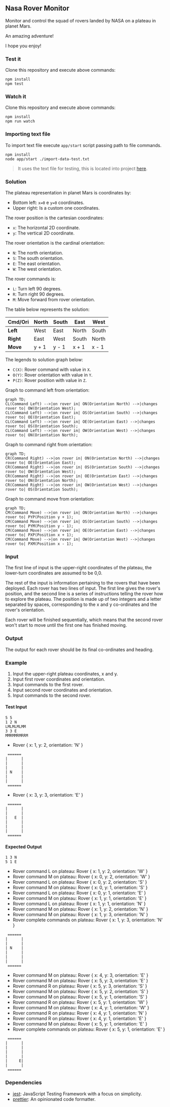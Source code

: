 ## Nasa Rover Monitor

Monitor and control the squad of rovers landed by NASA on a plateau in planet Mars.

An amazing adventure! 

I hope you enjoy!

### Test it

Clone this repository and execute above commands:

```
npm install
npm test
```

### Watch it

Clone this repository and execute above commands:

```
npm install
npm run watch
```

### Importing text file

To import text file execute `app/start` script passing path to file commands.

```
npm install
node app/start ./import-data-test.txt
```

> It uses the text file for testing, this is located into project [here](./import-data-test.txt).

### Solution

The plateau representation in planet Mars is coordinates by:

- Bottom left: `x=0` e `y=0` coordinates.
- Upper right: Is a custom one coordinates.

The rover position is the cartesian coordinates:

- `x`: The horizontal 2D coordinate.
- `y`: The vertical 2D coordinate.

The rover orientation is the cardinal orientation:

- `N`: The north orientation.
- `S`: The south orientation.
- `E`: The east orientation.
- `W`: The west orientation.


The rover commands is:

- `L`: Turn left 90 degrees.
- `R`: Turn right 90 degrees.
- `M`: Move forward from rover orientation.

The table below represents the solution:

| Cmd/Ori   | North | South | East  | West  |
|-----------|-------|-------|-------|-------|
| **Left**  | West  | East  | North | South |
| **Right** | East  | West  | South | North |
| **Move**  | y + 1 | y - 1 | x + 1 | x - 1 |

The legends to solution graph below:

- `C(X)`: Rover command with value in `X`.
- `O(Y)`: Rover orientation with value in `Y`.
- `P(Z)`: Rover position with value in `Z`.

Graph to command left from orientation:

```mermaid
graph TD;
CL(Command Left) -->|on rover in| ON(Orientation North) -->|changes rover to| OW(Orientation West);
CL(Command Left) -->|on rover in| OS(Orientation South) -->|changes rover to| OE(Orientation East);
CL(Command Left) -->|on rover in| OE(Orientation East) -->|changes rover to| OS(Orientation South);
CL(Command Left) -->|on rover in| OW(Orientation West) -->|changes rover to| ON(Orientation North);
```

Graph to command right from orientation:

```mermaid
graph TD;
CR(Command Right) -->|on rover in| ON(Orientation North) -->|changes rover to| OE(Orientation East);
CR(Command Right) -->|on rover in| OS(Orientation South) -->|changes rover to| OW(Orientation West);
CR(Command Right) -->|on rover in| OE(Orientation East) -->|changes rover to| ON(Orientation North);
CR(Command Right) -->|on rover in| OW(Orientation West) -->|changes rover to| OS(Orientation South);
```

Graph to command move from orientation:

```mermaid
graph TD;
CM(Command Move) -->|on rover in| ON(Orientation North) -->|changes rover to| PYP(Position y + 1);
CM(Command Move) -->|on rover in| OS(Orientation South) -->|changes rover to| PYM(Position y - 1);
CM(Command Move) -->|on rover in| OE(Orientation East) -->|changes rover to| PXP(Position x + 1);
CM(Command Move) -->|on rover in| OW(Orientation West) -->|changes rover to| PXM(Position x - 1);
```

### Input

The first line of input is the upper-right coordinates of the
plateau, the lower-turn coordinates are assumed to be 0,0.

The rest of the input is information pertaining to the rovers that
have been deployed. Each rover has two lines of input. The first line
gives the rover's position, and the second line is a series of
instructions telling the rover how to explore the plateau.
The position is made up of two integers and a letter separated by
spaces, corresponding to the x and y co-ordinates and the rover's
orientation.

Each rover will be finished sequentially, which means that the second
rover won't start to move until the first one has finished moving.

### Output

The output for each rover should be its final co-ordinates and
heading.

### Example

1. Input the upper-right plateau coordinates, x and y.
2. Input first rover coordinates and orientation.
3. Input commands to the first rover.
4. Input second rover coordinates and orientation.
5. Input commands to the second rover.

#### Test Input

```
5 5
1 2 N
LMLMLMLMM
3 3 E
MMRMMRMRRM
```

- Rover { x: 1, y: 2, orientation: 'N' }

```
 ======
|      |
|      |
|      |
| N    |
|      |
|      |
 ======
```

- Rover { x: 3, y: 3, orientation: 'E' }

```
 ======
|      |
|      |
|   E  |
|      |
|      |
|      |
 ======
```

#### Expected Output
```
1 3 N
5 1 E
```

- Rover command L on plateau: Rover { x: 1, y: 2, orientation: 'W' }
- Rover command M on plateau: Rover { x: 0, y: 2, orientation: 'W' }
- Rover command L on plateau: Rover { x: 0, y: 2, orientation: 'S' }
- Rover command M on plateau: Rover { x: 0, y: 1, orientation: 'S' }
- Rover command L on plateau: Rover { x: 0, y: 1, orientation: 'E' }
- Rover command M on plateau: Rover { x: 1, y: 1, orientation: 'E' }
- Rover command L on plateau: Rover { x: 1, y: 1, orientation: 'N' }
- Rover command M on plateau: Rover { x: 1, y: 2, orientation: 'N' }
- Rover command M on plateau: Rover { x: 1, y: 3, orientation: 'N' }
- Rover complete commands on plateau: Rover { x: 1, y: 3, orientation: 'N' }

```
 ======
|      |
|      |
| N    |
|      |
|      |
|      |
 ======
```

- Rover command M on plateau: Rover { x: 4, y: 3, orientation: 'E' }
- Rover command M on plateau: Rover { x: 5, y: 3, orientation: 'E' }
- Rover command R on plateau: Rover { x: 5, y: 3, orientation: 'S' }
- Rover command M on plateau: Rover { x: 5, y: 2, orientation: 'S' }
- Rover command M on plateau: Rover { x: 5, y: 1, orientation: 'S' }
- Rover command R on plateau: Rover { x: 5, y: 1, orientation: 'W' }
- Rover command M on plateau: Rover { x: 4, y: 1, orientation: 'W' }
- Rover command R on plateau: Rover { x: 4, y: 1, orientation: 'N' }
- Rover command R on plateau: Rover { x: 4, y: 1, orientation: 'E' }
- Rover command M on plateau: Rover { x: 5, y: 1, orientation: 'E' }
- Rover complete commands on plateau: Rover { x: 5, y: 1, orientation: 'E' }

```
 ======
|      |
|      |
|      |
|      |
|     E|
|      |
 ======
```


### Dependencies

- [jest](https://jestjs.io/docs/getting-started): JavaScript Testing Framework with a focus on simplicity.
- [prettier](https://prettier.io/): An opinionated code formatter.
